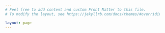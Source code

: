 ```yaml
---
# Feel free to add content and custom Front Matter to this file.
# To modify the layout, see https://jekyllrb.com/docs/themes/#overriding-theme-defaults

layout: page
---
```


<head>
    <style>
    {
        box-sizing: border-box;
    }
    /* Set additional styling options for the columns*/
    .columna {
    float: left;
    width: 55%;
    }
    .columnb {
    float: right;
    width: 40%;
    }
     .row:after {
    content: "";
    display: table;
    clear: both;
    }
        
    </style>
 </head>
 <body>
    <div class="row">
        <div class="columna">
            <h2><b>Usman</b> Hanif </h2>
                <p style="font-size:15px;">PhD | PE | Postdoctoral Researcher <a href="https://www.ut.ac.kr/english.do">(KNUT)</a> | Assistant Professor <a href="https://nice.nust.edu.pk/faculty/">(NUST)</a> </p>
                <!-- <img src="assets/images/id.jpg" alt="ID" style="float:right;height:200px;"> -->
                <p style="font-size:13px;">I am an Assistant Professor in Structural Engineering at NUST since 2019. I have PhD in Structural Mechanics from University of Malaya, Malaysia. Before the pursuit of my PhD, I worked full-time as a structural engineer. Currently, as a postdoctoral researcher, I am working on multiple research projects in Korea National University of Transportation (KNUT). My research interests focus on understanding the fracture mechanism of RC structures, and, developing technology in monitoring the progression of damage. Due to my involvement in developind these methods, I have gained experience in sensor development, deploying complex sensing mechanisms. </p>
                <h3>Research Interests</h3>
                <p style="font-size:13px;">I am processing acoustic emission (AE) data for continuous monitoring of CFRP retrofitted structural members. My research involves scaled-specimen testing, large data analysis, adapting to IOT-like system for monitoring setup and analytical and computational models. I am also doing computational modeling of RC precast wall-joints. </p>
            </div>
        
        <div class="columnb" style="overflow-y: scroll; height:400px; scrollbar-width: thin; scrollbar-color: hsl(0 0% 50%);">
            <h4 class="post-list-heading">{{ page.list_title | default: "Posts" }}</h4>
            <ul class="post-list" style="font-size:12px;">
                {%- for post in site.posts -%}
                    <li>
                            {%- assign date_format = site.minima.date_format | default: "%b %-d, %Y" -%}
                            <span class="post-meta">{{ post.date | date: date_format }}</span>
                            <h6>
                                <a class="post-link" href="{{ post.url | relative_url }}"  >
                                    {{ post.title | escape }}
                                </a>
                            </h6>
                            <p style="font-size:12px;"> {{ post.excerpt }} </p>
                    </li>
                {%- endfor -%}
            </ul>
        </div> 
        <div class="columnb">
            <h4>News</h4>
            
        </div> 
    </div>
 </body>